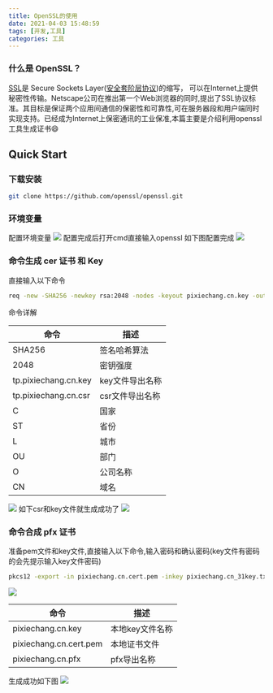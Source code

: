 ```yaml
---
title: OpenSSL的使用
date: 2021-04-03 15:48:59
tags: [开发,工具]
categories: 工具
---
```

### 什么是 OpenSSL？
[SSL](https://baike.baidu.com/item/SSL/)是 Secure Sockets Layer([安全套阶层协议](https://baike.baidu.com/item/%E5%AE%89%E5%85%A8%E5%A5%97%E6%8E%A5%E5%B1%82%E5%8D%8F%E8%AE%AE))的缩写，
可以在Internet上提供秘密性传输。Netscape公司在推出第一个Web浏览器的同时,提出了SSL协议标准。其目标是保证两个应用间通信的保密性和可靠性,可在服务器段和用户端同时实现支持。已经成为Internet上保密通讯的工业保准,本篇主要是介绍利用openssl工具生成证书😄

<!--more-->
## Quick Start

### 下载安装
``` bash
git clone https://github.com/openssl/openssl.git
```
### 环境变量
配置环境变量
![](https://tp.pixiechang.cn/img/openssl01.png "") 
配置完成后打开cmd直接输入openssl 如下图配置完成
![](https://tp.pixiechang.cn/img/openssl02.png "") 

### 命令生成 cer 证书 和 Key
直接输入以下命令
``` bash
req -new -SHA256 -newkey rsa:2048 -nodes -keyout pixiechang.cn.key -out pixiechang.cn.csr -subj "/C=CN/ST=Shanghai/L=Shanghai/O=Tencent/OU=IT Dept/CN=pixiechang.cn"
```
命令详解

|  命令  |   描述   |
| ------ | ------- |
| SHA256 |  签名哈希算法 |
| 2048       |  密钥强度 |
| tp.pixiechang.cn.key        |  key文件导出名称 |
| tp.pixiechang.cn.csr |  csr文件导出名称 |
| C |  国家 |
| ST |  省份 |
| L |  城市 |
| OU       |  部门 |
| O |  公司名称 |
| CN |  域名 |

![](https://tp.pixiechang.cn/img/openssl03.png "") 
如下csr和key文件就生成成功了
![](https://tp.pixiechang.cn/img/openssl04.png "") 

### 命令合成 pfx 证书
准备pem文件和key文件,直接输入以下命令,输入密码和确认密码(key文件有密码的会先提示输入key文件密码)
``` bash
pkcs12 -export -in pixiechang.cn.cert.pem -inkey pixiechang.cn_31key.txt -out pixiechang.cn.pfx
```
![](https://tp.pixiechang.cn/img/openssl05.png "") 

|  命令  |   描述   |
| ------ | ------- |
| pixiechang.cn.key |  本地key文件名称 | 
| pixiechang.cn.cert.pem        |  本地证书文件 |
| pixiechang.cn.pfx |  pfx导出名称 |

生成成功如下图
![](https://tp.pixiechang.cn/img/openssl06.png "") 